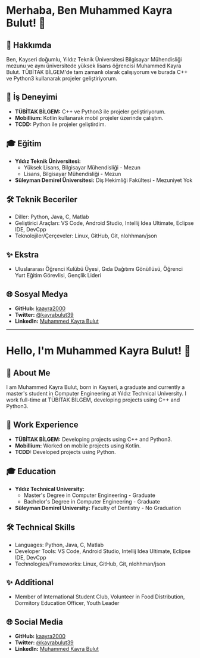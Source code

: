 # Merhaba, Ben Muhammed Kayra Bulut! 👋

## 🌟 Hakkımda
Ben, Kayseri doğumlu, Yıldız Teknik Üniversitesi Bilgisayar Mühendisliği mezunu ve aynı üniversitede yüksek lisans öğrencisi Muhammed Kayra Bulut. TÜBİTAK BİLGEM'de tam zamanlı olarak çalışıyorum ve burada C++ ve Python3 kullanarak projeler geliştiriyorum.

## 💼 İş Deneyimi
- **TÜBİTAK BİLGEM:** C++ ve Python3 ile projeler geliştiriyorum.
- **Mobillium:** Kotlin kullanarak mobil projeler üzerinde çalıştım.
- **TCDD:** Python ile projeler geliştirdim.

## 🎓 Eğitim
- **Yıldız Teknik Üniversitesi:** 
  - Yüksek Lisans, Bilgisayar Mühendisliği - Mezun
  - Lisans, Bilgisayar Mühendisliği - Mezun
- **Süleyman Demirel Üniversitesi:** Diş Hekimliği Fakültesi - Mezuniyet Yok

## 🛠️ Teknik Beceriler
- Diller: Python, Java, C, Matlab
- Geliştirici Araçları: VS Code, Android Studio, Intellij Idea Ultimate, Eclipse IDE, DevCpp
- Teknolojiler/Çerçeveler: Linux, GitHub, Git, nlohhman/json

## ✨ Ekstra
- Uluslararası Öğrenci Kulübü Üyesi, Gıda Dağıtımı Gönüllüsü, Öğrenci Yurt Eğitim Görevlisi, Gençlik Lideri

## 🌐 Sosyal Medya
- **GitHub:** [kaayra2000](https://github.com/kaayra2000)
- **Twitter:** [@kayrabulut39](https://twitter.com/kayrabulut39)
- **LinkedIn:** [Muhammed Kayra Bulut](https://www.linkedin.com/in/muhammed-kayra-bulut-625b161a2/)

---

# Hello, I'm Muhammed Kayra Bulut! 👋

## 🌟 About Me
I am Muhammed Kayra Bulut, born in Kayseri, a graduate and currently a master's student in Computer Engineering at Yıldız Technical University. I work full-time at TÜBİTAK BİLGEM, developing projects using C++ and Python3.

## 💼 Work Experience
- **TÜBİTAK BİLGEM:** Developing projects using C++ and Python3.
- **Mobillium:** Worked on mobile projects using Kotlin.
- **TCDD:** Developed projects using Python.

## 🎓 Education
- **Yıldız Technical University:** 
  - Master's Degree in Computer Engineering - Graduate
  - Bachelor's Degree in Computer Engineering - Graduate
- **Süleyman Demirel University:** Faculty of Dentistry - No Graduation

## 🛠️ Technical Skills
- Languages: Python, Java, C, Matlab
- Developer Tools: VS Code, Android Studio, Intellij Idea Ultimate, Eclipse IDE, DevCpp
- Technologies/Frameworks: Linux, GitHub, Git, nlohhman/json

## ✨ Additional
- Member of International Student Club, Volunteer in Food Distribution, Dormitory Education Officer, Youth Leader

## 🌐 Social Media
- **GitHub:** [kaayra2000](https://github.com/kaayra2000)
- **Twitter:** [@kayrabulut39](https://twitter.com/kayrabulut39)
- **LinkedIn:** [Muhammed Kayra Bulut](https://www.linkedin.com/in/muhammed-kayra-bulut-625b161a2/)
